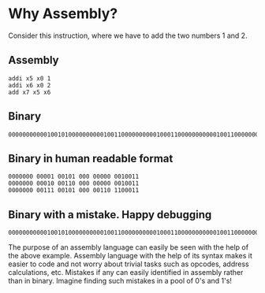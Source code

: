 # Why Assembly?

Consider this instruction, where we have to add the two numbers 1 and 2.

## Assembly

```assembly
addi x5 x0 1
addi x6 x0 2
add x7 x5 x6
```

## Binary

```binary
000000000001001010000000000100110000000000100011000000000001001100000000011100101000001101100011
```

## Binary in human readable format

```binary
0000000 00001 00101 000 00000 0010011
0000000 00010 00110 000 00000 0010011
0000000 00111 00101 000 00110 1100011
```

## Binary with a mistake. Happy debugging

```binary
000000000001001010000000000100110000000000100011000000000001001100000000010100101000001101100011
```

The purpose of an assembly language can easily be seen with the help of the above example. Assembly language with the help of its syntax makes it easier to code and not worry about trivial tasks such as opcodes, address calculations, etc. Mistakes if any can easily identified in assembly
rather than in binary. Imagine finding such mistakes in a pool of 0's and 1's!